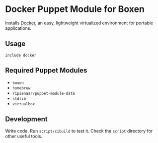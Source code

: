 # Docker Puppet Module for Boxen

Installs [Docker](https://www.docker.io), an easy, lightweight virtualized environment for portable applications.

## Usage

```puppet
include docker
```

## Required Puppet Modules

* `boxen`
* `homebrew`
* `ripienaar/puppet-module-data`
* `stdlib`
* `virtualbox`

## Development

Write code. Run `script/cibuild` to test it. Check the `script`
directory for other useful tools.
